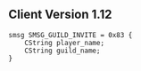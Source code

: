 ## Client Version 1.12

```rust,ignore
smsg SMSG_GUILD_INVITE = 0x83 {
    CString player_name;    
    CString guild_name;    
}

```
